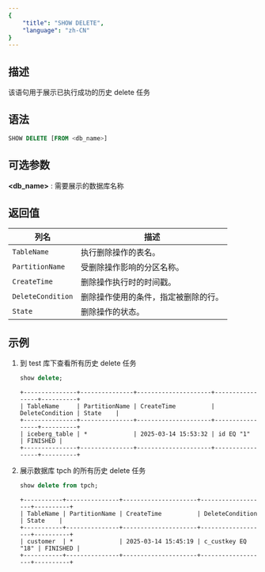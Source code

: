 ```yaml
---
{
    "title": "SHOW DELETE",
    "language": "zh-CN"
}
---
```


<!--
Licensed to the Apache Software Foundation (ASF) under one
or more contributor license agreements.  See the NOTICE file
distributed with this work for additional information
regarding copyright ownership.  The ASF licenses this file
to you under the Apache License, Version 2.0 (the
"License"); you may not use this file except in compliance
with the License.  You may obtain a copy of the License at

  http://www.apache.org/licenses/LICENSE-2.0

Unless required by applicable law or agreed to in writing,
software distributed under the License is distributed on an
"AS IS" BASIS, WITHOUT WARRANTIES OR CONDITIONS OF ANY
KIND, either express or implied.  See the License for the
specific language governing permissions and limitations
under the License.
-->




## 描述

该语句用于展示已执行成功的历史 delete 任务

## 语法

```sql
SHOW DELETE [FROM <db_name>]
```

## 可选参数
**<db_name>** : 需要展示的数据库名称

## 返回值
| 列名               | 描述                                                         |
|-------------------|------------------------------------------------------------|
| `TableName`       | 执行删除操作的表名。                                         |
| `PartitionName`   | 受删除操作影响的分区名称。                                   |
| `CreateTime`      | 删除操作执行时的时间戳。                                     |
| `DeleteCondition` | 删除操作使用的条件，指定被删除的行。                         |
| `State`           | 删除操作的状态。                                             |


## 示例
1. 到 test 库下查看所有历史 delete 任务
    ```sql
    show delete;
    ```
    ```text
    +---------------+---------------+---------------------+-----------------+----------+
    | TableName     | PartitionName | CreateTime          | DeleteCondition | State    |
    +---------------+---------------+---------------------+-----------------+----------+
    | iceberg_table | *             | 2025-03-14 15:53:32 | id EQ "1"       | FINISHED |
    +---------------+---------------+---------------------+-----------------+----------+
    ```

2. 展示数据库 tpch 的所有历史 delete 任务

    ```sql
    show delete from tpch;
    ```
    ```text
    +-----------+---------------+---------------------+-------------------+----------+
    | TableName | PartitionName | CreateTime          | DeleteCondition   | State    |
    +-----------+---------------+---------------------+-------------------+----------+
    | customer  | *             | 2025-03-14 15:45:19 | c_custkey EQ "18" | FINISHED |
    +-----------+---------------+---------------------+-------------------+----------+
    ```

